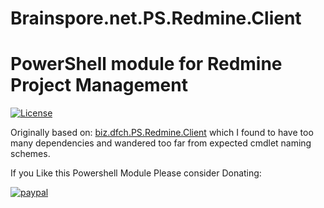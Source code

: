 # Brainspore.net.PS.Redmine.Client
# PowerShell module for Redmine Project Management
[![License](https://img.shields.io/badge/license-Apache%20License%202.0-blue.svg)](https://github.com/BrainsporeNetworks/Brainspore.net.PS.Redmine.Client/blob/master/LICENSE )




Originally based on:
[biz.dfch.PS.Redmine.Client](https://github.com/dfensgmbh/biz.dfch.PS.Redmine.Client) which I found to have too many dependencies and wandered too far from expected cmdlet naming schemes.



If you Like this Powershell Module Please consider Donating:

[![paypal](https://www.paypalobjects.com/en_US/i/btn/btn_donateCC_LG.gif)](https://paypal.me/BrainsporeNet)
